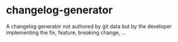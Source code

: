 # changelog-generator
A changelog generator not authored by git data but by the developer implementing the fix, feature, breaking change, ... 
